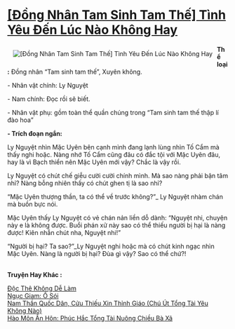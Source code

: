 <a href="https://utruyen.com/truyen/dong-nhan-tam-sinh-tam-the-tinh-yeu-den-luc-nao-khong-hay/19427/" title="[Đồng Nhân Tam Sinh Tam Thế] Tình Yêu Đến Lúc Nào Không Hay"><h1>[Đồng Nhân Tam Sinh Tam Thế] Tình Yêu Đến Lúc Nào Không Hay</h1></a><div style="display:table"><img align="right" style="float: left; padding: 10px;" src="https://utruyen.com/images/story/200x260/dong-nhan-tam-sinh-tam-the-tinh-yeu-den-luc-nao-khong-hay.jpg" alt="[Đồng Nhân Tam Sinh Tam Thế] Tình Yêu Đến Lúc Nào Không Hay"><b>Thể loại:</b> Đồng nhân “Tam sinh tam thế”, Xuyên không.<p></p>- Nhân vật chính: Ly Nguyệt<p></p>- Nam chính: Đọc rồi sẽ biết.<p></p>- Nhân vật phụ: gồm toàn thể quần chúng trong “Tam sinh tam thế thập lí đào hoa”<p></p><b>- Trích đoạn ngắn:</b><p></p>Ly Nguyệt nhìn Mặc Uyên bên cạnh mình đang lạnh lùng nhìn Tố Cẩm mà thấy nghi hoặc. Nàng nhớ Tố Cẩm cũng đâu có đắc tội với Mặc Uyên đâu, hay là vì Bạch thiển nên Mặc Uyên mới vậy? Chắc là vậy rồi. <p></p>Ly Nguyệt có chút chế giễu cười cười chính mình. Mà sao nàng phải bận tâm nhỉ? Nàng bỗng nhiên thấy có chút ghen tị là sao nhỉ?<p></p>“Mặc Uyên thượng thần, ta có thể về trước không?”_ Ly Nguyệt nhàm chán mà buồn bực nói. <p></p>Mặc Uyên thấy Ly Nguyệt có vẻ chán nản liền dỗ dành: “Nguyệt nhi, chuyện này e là không được. Buổi phán xử này sao có thể thiếu người bị hại là nàng được! Kiên nhẫn chút nha, Nguyệt nhi!”<p></p>“Người bị hại? Ta sao?”_Ly Nguyệt nghi hoặc mà có chút kinh ngạc nhìn Mặc Uyên. Nàng là người bị hại? Đùa gì vậy? Sao có thể chứ?!</div><p><br><b>Truyện Hay Khác :</b></p><a href="https://utruyen.com/truyen/doc-the-khong-de-lam/19082/" alt="Độc Thê Không Dễ Làm">Độc Thê Không Dễ Làm</a><br/><a href="https://github.com/quanluxury/ngontinhhot/tree/master/truyenhay/19087/" alt="Ngục Giam: Ổ Sói">Ngục Giam: Ổ Sói</a><br/><a href="https://github.com/quanluxury/ngontinhhot/tree/master/truyenhay/19254/" alt="Nam Thần Quốc Dân, Cửu Thiếu Xin Thỉnh Giáo (Chú Út Tổng Tài Yêu Không Nào)">Nam Thần Quốc Dân, Cửu Thiếu Xin Thỉnh Giáo (Chú Út Tổng Tài Yêu Không Nào)</a><br/><a href="https://github.com/quanluxury/ngontinhhot/tree/master/truyenhay/17393/" alt="Hào Môn Ẩn Hôn: Phúc Hắc Tổng Tài Nuông Chiều Bà Xã">Hào Môn Ẩn Hôn: Phúc Hắc Tổng Tài Nuông Chiều Bà Xã</a><br/>